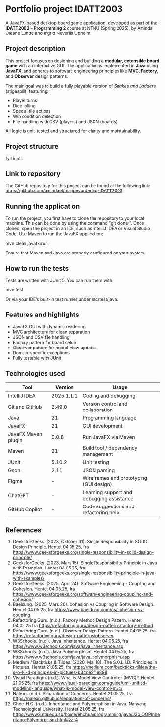 # Portfolio project IDATT2003
A JavaFX-based desktop board game application, developed as part of the **IDATT2003 – Programming 2** course at NTNU (Spring 2025), by Aminda Oleane Lunde and Ingrid Neverås Opheim.

## Project description

This project focuses on designing and building a **modular, extensible board game** with an interactive GUI. The application is implemented in **Java** using **JavaFX**, and adheres to software engineering principles like **MVC**, **Factory**, and **Observer** design patterns.

The main goal was to build a fully playable version of *Snakes and Ladders* (stigespill), featuring:
- Player turns
- Dice rolling
- Special tile actions
- Win condition detection
- File handling with CSV (players) and JSON (boards)

All logic is unit-tested and structured for clarity and maintainability.


## Project structure

fyll inn!!


## Link to repository

The GitHub repository for this project can be found at the following link: https://github.com/amindaol/mappevurdering-IDATT2003

## Running the application

To run the project, you first have to clone the repository to your local machine. This can be done by using the command "git clone <repository-link>". Once cloned, open the project in an IDE, such as intelliJ IDEA or Visual Studio Code. Use Maven to run the JavaFX application:

mvn clean javafx:run

Ensure that Maven and Java are properly configured on your system.

## How to run the tests

Tests are written with JUnit 5. You can run them with:


mvn test

Or via your IDE’s built-in test runner under src/test/java.

## Features and highlights

- JavaFX GUI with dynamic rendering
- MVC architecture for clean separation
- JSON and CSV file handling
- Factory pattern for board setup
- Observer pattern for model-view updates
- Domain-specific exceptions
- Fully testable with JUnit

## Technologies used

| Tool                 | Version     | Usage                                      |
|----------------------|-------------|--------------------------------------------|
| IntelliJ IDEA        | 2025.1.1.1  | Coding and debugging                       |
| Git and GitHub       | 2.49.0      | Version control and collaboration          |
| Java                 | 21          | Programming language                       |
| JavaFX               | 21          | GUI development                            |
| JavaFX Maven plugin  | 0.0.8       | Run JavaFX via Maven                       |
| Maven                | 21          | Build tool / dependency management         |
| JUnit                | 5.10.2      | Unit testing                               |
| Gson                 | 2.11        | JSON parsing                               |
| Figma                | -           | Wireframes and prototyping (GUI design)    |
| ChatGPT              | -           | Learning support and debugging assistance  |
| GitHub Copilot       | -           | Code suggestions and refactoring help      |



## References

1.	 GeeksforGeeks. (2023, Oktober 31). Single Responsibility in SOLID Design Principle. Hentet 04.05.25, fra https://www.geeksforgeeks.org/single-responsibility-in-solid-design-principle/
2.	GeeksforGeeks. (2023, Mars 15). Single Responsibility Principle in Java with Examples. Hentet 04.05.25, fra https://www.geeksforgeeks.org/single-responsibility-principle-in-java-with-examples/
3.	  GeeksforGeeks. (2025, April 24). Software Engineering - Coupling and Cohesion. Hentet 04.05.25, fra https://www.geeksforgeeks.org/software-engineering-coupling-and-cohesion/
4.	Baeldung. (2025, Mars 26). Cohesion vs Coupling in Software Design. Hentet 04.05.25, fra https://www.baeldung.com/cs/cohesion-vs-coupling
5.	Refactoring.Guru. (n.d.). Factory Method Design Pattern. Hentet 04.05.25 fra https://refactoring.guru/design-patterns/factory-method
6.	Refactoring.Guru. (n.d.). Observer Design Pattern. Hentet 04.05.25, fra https://refactoring.guru/design-patterns/observer
7.	W3Schools. (n.d.). Java Inheritance. Hentet 04.05.25, fra https://www.w3schools.com/java/java_inheritance.asp
8.	W3Schools. (n.d.). Java Polymorphism. Hentet 04.05.25, fra https://www.w3schools.com/java/java_polymorphism.asp
9.	Medium / Backticks & Tildes. (2020, Mai 18). The S.O.L.I.D. Principles in Pictures. Hentet 21.05.25, fra https://medium.com/backticks-tildes/the-s-o-l-i-d-principles-in-pictures-b34ce2f1e898
10.	Visual Paradigm. (n.d.). What is Model View Controller (MVC)?. Hentet 21.05.25, fra https://www.visual-paradigm.com/guide/uml-unified-modeling-language/what-is-model-view-control-mvc/
11.	Nalexn. (n.d.). Separation of Concerns. Hentet 21.05.25, fra https://nalexn.github.io/separation-of-concerns/
12.	Chee, H.C. (n.d.). Inheritance and Polymorphism in Java. Nanyang Technological University. Hentet 21.05.25, fra https://www3.ntu.edu.sg/home/ehchua/programming/java/J3b_OOPInheritancePolymorphism.html#zz-4
